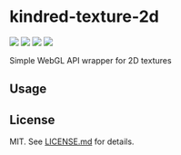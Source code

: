 # kindred-texture-2d

[![](https://img.shields.io/badge/stability-experimental-ffa100.svg?style=flat-square)](https://nodejs.org/api/documentation.html#documentation_stability_index)
[![](https://img.shields.io/badge/code%20style-standard-brightgreen.svg?style=flat-square)](http://standardjs.com/)
[![](https://img.shields.io/npm/v/kindred-texture-2d.svg?style=flat-square)](https://npmjs.com/package/kindred-texture-2d)
[![](https://img.shields.io/circleci/project/kindredjs/kindred-texture-2d/master.svg?style=flat-square)](https://circleci.com/gh/kindredjs/kindred-texture-2d)

Simple WebGL API wrapper for 2D textures

## Usage

## License

MIT. See [LICENSE.md](LICENSE.md) for details.
